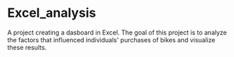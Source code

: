 # Excel_analysis
A project creating a dasboard in Excel. The goal of this project is to analyze the factors that influenced individuals' purchases of bikes and visualize these results.
